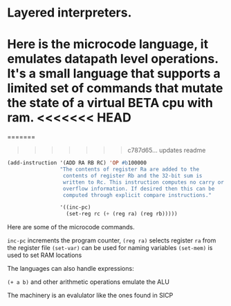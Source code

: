 # Layered interpreters.

Here is the microcode language, it emulates datapath level
operations. It's a small language that supports a limited set of
commands that mutate the state of a virtual BETA cpu with ram.
<<<<<<< HEAD
=======
=======
>>>>>>> c787d65... updates readme

```lisp
(add-instruction '(ADD RA RB RC) 'OP #b100000                 
                 "The contents of register Ra are added to the
                  contents of register Rb and the 32-bit sum is
                  written to Rc. This instruction computes no carry or
                  overflow information. If desired then this can be
                  computed through explicit compare instructions."

                 '((inc-pc)
                   (set-reg rc (+ (reg ra) (reg rb)))))
```

Here are some of the microcode commands.  

`inc-pc` increments the program counter, 
`(reg ra)` selects register `ra` from the register file
`(set-var)` can be used for naming variables
`(set-mem)` is used to set RAM locations

The languages can also handle expressions:  

`(+ a b)` and other arithmetic operations emulate the ALU

The machinery is an evalulator like the ones found in SICP
